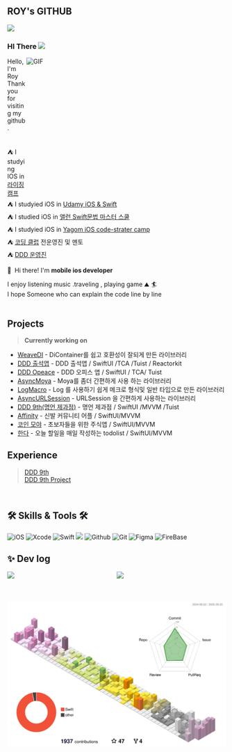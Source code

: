 ## ROY's GITHUB
<img src="https://komarev.com/ghpvc/?username=Roy-wonji&amp;&amp;style=flat-square" align="left">

<!-- <img align="right" width="50%" src="https://github-readme-stats.vercel.app/api?username=JoSH0318&show_icons=true&theme=dracula&hide="/> -->
 <br>
  
  ### HI There <img src="https://media.giphy.com/media/hvRJCLFzcasrR4ia7z/giphy.gif" width="20">


  
  
<img align="right" alt="GIF" src="https://i.imgur.com/3f51WN7.gif" width="460" height="300" />

  
<div align="left">
  
Hello, I'm Roy <br>
Thank you for visiting my github. <br>
   <br>
  
⛺️ I  studying IOS in [라이징 캠프](https://risingcamp.com) </br>
⛺️ I  studyied iOS in [Udamy  iOS & Swift](https://www.udemy.com/course/ios-13-app-development-bootcamp/)</br>
⛺️ I studied iOS in [앨런 Swift문법 마스터 스쿨](https://www.inflearn.com/course/%EC%8A%A4%EC%9C%84%ED%94%84%ED%8A%B8-%EB%AC%B8%EB%B2%95-%EB%A7%88%EC%8A%A4%ED%84%B0-%EC%8A%A4%EC%BF%A8#curriculum)</br>
⛺️ I studyied iOS in [Yagom iOS code-strater camp ](https://www.yagom-academy.kr/camp/code-starter)</br>
⛺️ [코딩 클럽](https://github.com/orgs/Swift-Coding-Club/repositories) 전운영진 및 멘토 </br>
⛺️ [DDD 운영진 ](https://www.instagram.com/dynamic_ddd/) 
 <br>
 <p>
  👋&nbsp; Hi there! I'm <b>mobile ios developer</b><br/>
 
  I enjoy listening music .traveling , playing game  ⛰ 🏄<br/>
  I hope  Someone who can explain the code line by line <br/><br/>
</p>

## Projects

>**Currently working on**
- [WeaveDI](https://github.com/Roy-wonji/WeaveDI) - DiContainer를 쉽고 호환성이 잘되게 만든 라이브러리
- [DDD 출석앱](https://github.com/DDD-Community/Attendance_iOS_2024) - DDD 출석앱 / SwiftUI /TCA /Tuist / Reactorkit
- [DDD Opeace](https://github.com/DDD-Community/OPeace) - DDD 오피스 앱 / SwiftUI / TCA/ Tuist
- [AsyncMoya](https://github.com/Roy-wonji/AsyncMoya) - Moya를 좀더 간편하게 사용 하는 라이브러리
- [LogMacro](https://github.com/Roy-wonji/LogMacro) - Log 를 사용하기 쉽게 메크로 형식및 일반 타입으로 만든 라이브러리
- [AsyncURLSession](https://github.com/Roy-wonji/AsyncURLSession) - URLSession 을 간편하게 사용하는 라이브러리
- [DDD 9th(명언 제과점)](https://github.com/DDD-Community/PINGPONG-IOS) - 명언 제과점 / SwiftUI /MVVM /Tuist
- [Affinity](https://github.com/Swift-Coding-Club/TogetherApp) - 신발  커뮤니티 어플 / SwiftUI/MVVM
- [코인 모야](https://github.com/Swift-Coding-Club/TossSecuritiesStockCloneAPP) - 초보자들을 위한 주식앱 / SwiftUI/MVVM
- [한다](https://github.com/Swift-Coding-Club/TodoList) - 오늘 할일을 매일 작성하는 todolist  / SwiftUI/MVVM



  
## Experience
> [DDD 9th](https://www.instagram.com/dynamic_ddd/) </br>
> [DDD 9th Project](https://github.com/DDD-Community/PINGPONG-IOS)</br>




</div>
 
<br>
 
## 🛠 Skills & Tools 🛠
<div align="left">

 ![iOS](https://img.shields.io/badge/iOS-222222?style=for-the-badge&logo=Apple&logoColor=white) ![Xcode](https://img.shields.io/badge/XCode-147EFB?style=for-the-badge&logo=xcode&logoColor=white) ![Swift](https://img.shields.io/badge/Swift-ff5d24?style=for-the-badge&logo=Swift&logoColor=white) <img src="https://img.shields.io/badge/SwiftUI-0886FE?style=round-square&logo=Swift&logoColor=white" height="28">  ![Github](https://img.shields.io/badge/GitHub-3A3845?style=for-the-badge&logo=github&logoColor=white) ![Git](https://img.shields.io/badge/Git-FF6B6B?style=for-the-badge&logo=Git&logoColor=white) ![Figma](https://img.shields.io/badge/Figma-8479E1?style=for-the-badge&logo=figma&logoColor=white) ![FireBase](https://img.shields.io/badge/firebase-FFCA28?style=for-the-badge&logo=firebase&logoColor=white)
  
<h2 > ✨ Dev log </h2>
 <div align="center">
 <img align="left"  src="https://github-readme-stats.vercel.app/api?username=Roy-wonji&&count_private=true&custom_title=Roy's&nbsp;github&nbsp;👀&bg_color=30,92a8d1,f7cac9&title_color=fff&text_color=fff"/>
  
  
<!--   ![Roy's GitHub stats](https://github-readme-stats.vercel.app/api?username=Roy-wonji&&count_private=true&custom_title=Roy's&nbsp;github&nbsp;👀&bg_color=30,92a8d1,f7cac9&title_color=fff&text_color=fff)  -->
   
   <img allign="right" src="https://github-readme-stats.vercel.app/api/top-langs/?username=Roy-wonji&layout=compact&custom_title=My&nbsp;Language&nbsp;⌨️&bg_color=30,f7cac9,92a8d1&title_color=fff&text_color=fff" width="35%">
  
  
  </div> 
  
   
  
  </br>
  </div>
  
  
</br>
  
![](./profile-3d-contrib/profile-south-season-animate.svg)
  
<!--
**suhwj/suhwj** is a ✨ _special_ ✨ repository because its `README.md` (this file) appears on your GitHub profile.

Here are some ideas to get you started:

- 🔭 I’m currently working on ...
- 🌱 I’m currently learning ...
- 👯 I’m looking to collaborate on ...
- 🤔 I’m looking for help with ...
- 💬 Ask me about ...
- 📫 How to reach me: ...
- 😄 Pronouns: ...
- ⚡ Fun fact: ...
-->
